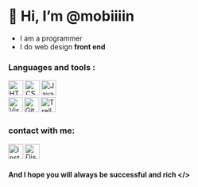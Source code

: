# 👋 Hi, I’m @mobiiiin
- I am a programmer
- I do web design **front end**
### Languages and tools :
<img align="left" alt="HTML5" width="30px" src="https://img.icons8.com/?size=48&id=20909&format=png" />
<img align="left" alt="CSS3" width="30px" src="https://img.icons8.com/?size=48&id=7gdY5qNXaKC0&format=png" />
<img align="left" alt="JavaScript" width="30px" src="https://img.icons8.com/?size=48&id=108784&format=png" />

<br>
<br/>

<img align="left" alt="Visual Studio Code" width="29px" src="https://img.icons8.com/?size=48&id=9OGIyU8hrxW5&format=png" />

<img align="left" alt="GitHub" width="30px" src="https://github.com/dmhendricks/signature-social-icons/blob/master/icons/round-flat-filled/35px/github.png" />
<img align="left" alt="Trello" width="30px" src="https://img.icons8.com/?size=48&id=21049&format=png" />

<br>
<br/>

### contact with me:
<img align="left"  width="30px" src="https://github.com/dmhendricks/signature-social-icons/blob/master/icons/round-flat-filled/35px/instagram.png" alt="instagram"/>
<img align="left" alt="Discord" width="30px" src="https://github.com/dmhendricks/signature-social-icons/blob/master/icons/round-flat-filled/35px/discord.png" />


<br>
<br/>

#### And I hope you will always be successful and rich </> 
<!---
mobiiiin/mobiiiin is a ✨ special ✨ repository because its `README.md` (this file) appears on your GitHub profile.
You can click the Preview link to take a look at your changes.
--->
